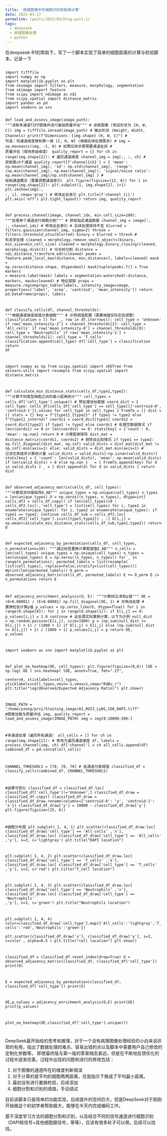 ```yaml
---
title: '病理图像中的细胞识别和距离计算'
date: 2025-03-17
permalink: /posts/2025/03/blog-post-1/
tags:
  - deepseek
  - 病理图像处理
  - python
---
```


在deepseek-R1的帮助下，写了一个脚本实现了简单的细胞距离的计算与检验脚本。记录一下



<code>
import tifffile
import numpy as np
import matplotlib.pyplot as plt
from skimage import filters, measure, morphology, segmentation
from skimage import feature
from scipy import ndimage as ndi
from scipy.spatial import distance_matrix
import pandas as pd
import seaborn as sns

def load_and_assess_image(image_path):
    """读取多通道TIFF图像并进行基础质量评估"""
    # 读取图像 (假设形状为 [H, W, C])
    img = tifffile.imread(image_path)  # 输出形状 (Height, Width, Channels)
    print(f"Dimensions：{img.shape} (H, W, C)")
    # 可选：将通道维度移到第一维 [C, H, W] (根据后续处理需求)
    # img = np.moveaxis(img, -1, 0)  # 如果后续步骤需要通道在前
    # 质量评估（保持原始维度）
    quality_report = {}
    for ch in range(img.shape[2]):  # 遍历通道维度
        channel_img = img[:, :, ch]  # 获取第ch个通道
        quality_report[f'channel{ch}'] = {
            'mean': np.mean(channel_img),
            'sd': np.std(channel_img),
            'range': (np.min(channel_img), np.max(channel_img)),
            'signal/noise ratio': np.mean(channel_img)/np.std(channel_img)
        }
    # 绘制通道概览（需要调整通道索引）
    plt.figure(figsize=(12, 6))
    for i in range(img.shape[2]):
        plt.subplot(1, img.shape[2], i+1)
        plt.imshow(img[:, :, i], cmap='gray')  # 修改此处索引
        plt.title(f'channel {i}')
        plt.axis('off')
    plt.tight_layout()
    return img, quality_report

def process_channel(image, channel_idx, min_cell_size=100):
    """处理单个通道进行细胞分割"""
    # 获取指定通道数据
    channel_img = image[:, :, channel_idx]  # 修改此处索引
    # 后续处理保持不变
    blurred = filters.gaussian(channel_img, sigma=2)
    thresh = filters.threshold_otsu(blurred)
    binary = blurred > thresh
    # 形态学处理
    cleaned = morphology.remove_small_objects(binary, min_size=min_cell_size)
    cleaned = morphology.binary_closing(cleaned, morphology.disk(3))
    # 分水岭分割
    distance = ndi.distance_transform_edt(cleaned)
    peaks = feature.peak_local_max(distance, min_distance=7, labels=cleaned)
    mask = np.zeros(distance.shape, dtype=bool)
    mask[tuple(peaks.T)] = True
    markers = measure.label(mask)
    labels = segmentation.watershed(-distance, markers, mask=cleaned)
    # 特征提取
    props = measure.regionprops_table(labels, intensity_image=image,
                                    properties=['label', 'area', 
                                               'centroid', 
                                               'mean_intensity'])
    return pd.DataFrame(props), labels

def classify_cells(df, channel_thresholds):
    """根据通道强度阈值分类细胞"""
    # 示例阈值配置（需要根据实际实验调整）
    classification = []
    for _, row in df.iterrows():
        cell_type = 'Unknown'
        if row['mean_intensity-2'] > channel_thresholds[2]:
            cell_type = 'All_cells'
        if row['mean_intensity-0'] > channel_thresholds[0]:
            cell_type = 'Neutrophils'
        if row['mean_intensity-1'] > channel_thresholds[1]:
            cell_type = 'T_cells'
        classification.append(cell_type)
    df['cell_type'] = classification
    return df

import numpy as np
from scipy.spatial import cKDTree
from sklearn.utils import resample
from scipy.spatial import distance_matrix

def calculate_min_distance_stats(cells_df,type1,type2):
    """计算不同类型细胞之间的最小距离统计"""
    cell_types = cells_df['cell_type'].unique()
    # 预处理坐标数据
    coord_dict = {
        cell_type: cells_df[cells_df['cell_type'] == cell_type][['centroid-0', 'centroid-1']].values
        for cell_type in cell_types
    }
    FromTo = []
    dist = []
    stats = {}
    key = f"{type1}_{type2}" if type1 != type2 else f"{type1}_internal"
    coords1 = coord_dict[type1]
    coords2 = coord_dict[type2] if type1 != type2 else coords1
    # 处理空数据情况
    if len(coords1) == 0 or len(coords2) == 0:
        stats[key] = {'count': 0, 'mean': np.nan}
        return 0
    # 计算距离矩阵
    dist_mat = distance_matrix(coords1, coords2)
    # 排除自比较情况
    if type1 == type2:
        np.fill_diagonal(dist_mat, np.inf)
        valid_dists = dist_mat[dist_mat != np.inf].min(axis=1)
    else:
        valid_dists = dist_mat.min(axis=1)
    # 过滤无效值并计算统计量
    valid_dists = valid_dists[~np.isnan(valid_dists)]
    stats[key] = {
        'count': len(valid_dists),
        'mean': np.mean(valid_dists) if len(valid_dists) > 0 else np.nan
    }
    _ = [ FromTo.append(key)  for d in  valid_dists ]
    _ = [ dist.append(d) for d in valid_dists ]
    return dist

def observed_adjacency_matrix(cells_df, cell_types):
    """计算观测邻接矩阵O_AB"""
    unique_types = np.unique(cell_types)
    n_types = len(unique_types)
    O = np.zeros((n_types, n_types), dtype=int)
    cells_df2 = cells_df.copy()
    if len(cell_types)>0 :
        cells_df2.loc[:,'cell_type'] = list(cell_types)
    for i, type1 in enumerate(unique_types):
        for j, type2 in enumerate(unique_types):
            if type1 == type2:
                continue
            cells_df_sub = cells_df2.loc[  cells_df2['cell_type'].isin([type1,type2]) , :]
            O[i,j] = np.mean(calculate_min_distance_stats(cells_df_sub,type1,type2))
    return O

def expected_adjacency_by_permutation(cells_df, cell_types, n_permutations=10):
    """通过标签置换计算期望值E_AB"""
    n_cells = len(cell_types)
    unique_types = np.unique(cell_types)
    n_types = len(unique_types)
    E = np.zeros((n_types, n_types))
    for _ in range(n_permutations):
        permuted_labels = list(resample(  list(cell_types), replace=False,stratify=list(cell_types)))
        #print(len(permuted_labels))
        O_perm = observed_adjacency_matrix(cells_df, permuted_labels)
        E += O_perm
    E /= n_permutations
    return E

def adjacency_enrichment_analysis(O, E):
    """计算OE比率和p值"""
    OE = (O+0.00001) / (E+0.00001)
    np.fill_diagonal(OE, 1)  # 对角线处理
    # 置换检验计算p值
    p_values = np.zeros_like(O, dtype=float)
    for i in range(O.shape[0]):
        for j in range(O.shape[1]):
            if E[i,j] == 0:
                p_values[i,j] = 1.0
                continue
            # 此处需实际置换计算，以下为示例
            null_dist = np.random.poisson(E[i,j], size=1000)
            p = (np.sum(null_dist >= O[i,j]) + 1) / (1000 + 1) if O[i,j] > E[i,j] else (np.sum(null_dist <= O[i,j]) + 1) / (1000 + 1)
            p_values[i,j] = p
    return OE, p_values

import seaborn as sns
import matplotlib.pyplot as plt

def plot_oe_heatmap(OE, cell_types):
    plt.figure(figsize=(8,6))
    lOE = np.log(  OE )
    sns.heatmap( lOE, 
                annot=True, fmt=".2f",      
                center=0,
                xticklabels=cell_types,
                yticklabels=cell_types,vmin=-1,vmax=1,cmap="RdBu_r")
    plt.title("log(Observed/Expected Adjacency Ratio)")
    plt.show()


IMAGE_PATH = "/home/yzeng/proj/Staining_image/A1_ROI3_Ly6G_CD8_DAPI.tiff"
#图像加载与质量评估
img, quality_report = load_and_assess_image(IMAGE_PATH)
img = img[0:10000,500:]


#多通道处理（遍历所有通道）
all_cells = []
for ch in range(img.shape[2]):  # 修改为遍历通道维度
    df, labels = process_channel(img, ch)
    df['channel'] = ch
    all_cells.append(df)
combined_df = pd.concat(all_cells)

CHANNEL_THRESHOLS = [70, 70, 70]  # 各通道分类阈值
classified_df = classify_cells(combined_df, CHANNEL_THRESHOLS)

#结果可视化
classified_df = classified_df.loc[ classified_df['cell_type']!='Unknown',]
classified_df_draw = classified_df.copy()
classified_df_draw = classified_df_draw.rename(columns={'centroid-0': 'y', 'centroid-1': 'x'})
classified_df_draw['y'] =  10000 - classified_df_draw['y']
plt.figure(figsize=(25, 6))

#细胞分布图
plt.subplot( 1, 4, 1)
plt.scatter(classified_df_draw.loc[ classified_df_draw['cell_type'] == 'All_cells' ,'x'], classified_df_draw.loc[ classified_df_draw['cell_type'] == 'All_cells' ,'y'], s=3, c='lightgray')
plt.title("DAPI location")

plt.subplot( 1, 4, 2)
plt.scatter(classified_df_draw.loc[ classified_df_draw['cell_type'] == 'T_cells' ,'x'], classified_df_draw.loc[ classified_df_draw['cell_type'] == 'T_cells' ,'y'], s=3, c='red')
plt.title("T_cell location")

plt.subplot( 1, 4, 3)
plt.scatter(classified_df_draw.loc[ classified_df_draw['cell_type'] == 'Neutrophils' ,'x'], classified_df_draw.loc[ classified_df_draw['cell_type'] == 'Neutrophils' ,'y'], s=3, c='green')
plt.title("Neutrophils location")

plt.subplot( 1, 4, 4)
color=classified_df_draw['cell_type'].map({'All_cells':'lightgray','T_cells':'red','Neutrophils':'green'})    
plt.scatter(classified_df_draw['x'], classified_df_draw['y'], s=3, c=color , alpha=0.5 )
plt.title("cell location")
plt.show()

classified_df = classified_df.reset_index(drop=True)
O = observed_adjacency_matrix(classified_df, classified_df['cell_type'])
print(O)

E = expected_adjacency_by_permutation(classified_df, classified_df['cell_type'])
print(E)

OE,p_values = adjacency_enrichment_analysis(O,E)
print(OE)
print(p_values)

plot_oe_heatmap(OE,classified_df['cell_type'].unique())

</code>


DeepSeek最开始给的思考和推理，对于一个没有病理图像处理经验的小白来说非常的有用，指出了数据处理的难点、容易出错的点以及脚本中需要用户自己修改的定制化参数等。
即使最终版与第一版的答案相去甚远，但是在不断地反馈优化的过程中逐渐完善。过程中出现的问题和进行的修改包括：
1. 对于图像的通道所在的维度判断错误
2. 对于计算的是平均的细胞两两距离，在我指示下换成了平均最小距离。
3. 最初没有进行置换检验，后续添加
4. 细胞分割和识别的阈值，手动调试

目前该脚本只是简单的功能实现，后续提升的空间巨大，但是DeepSeek对于刚刚开始做这个的初学者帮助极大，能够在半天内完成编码工作。

基于深度学习方法的细胞分割和识别，以及结合不同的信号通道进行细胞识别（DAPI核信号+其他细胞膜信号，等等），应该有很多轮子可以用，后续可以找找。


